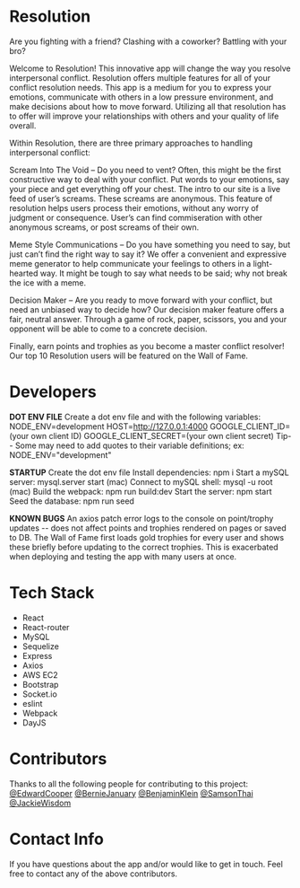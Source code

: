 # Resolution

Are you fighting with a friend? Clashing with a coworker? Battling with your bro?

Welcome to Resolution! This innovative app will change the way you resolve interpersonal conflict. Resolution offers multiple features for all of your conflict resolution needs. This app is a medium for you to express your emotions, communicate with others in a low pressure environment, and make decisions about how to move forward. Utilizing all that resolution has to offer will improve your relationships with others and your quality of life overall.

Within Resolution, there are three primary approaches to handling interpersonal conflict:

Scream Into The Void – Do you need to vent? Often, this might be the first constructive way to deal with your conflict. Put words to your emotions, say your piece and get everything off your chest. The intro to our site is a live feed of user’s screams. These screams are anonymous. This feature of resolution helps users process their emotions, without any worry of judgment or consequence. User’s can find commiseration with other anonymous screams, or post screams of their own.

Meme Style Communications – Do you have something you need to say, but just can’t find the right way to say it? We offer a convenient and expressive meme generator to help communicate your feelings to others in a light-hearted way. It might be tough to say what needs to be said; why not break the ice with a meme.

Decision Maker – Are you ready to move forward with your conflict, but need an unbiased way to decide how? Our decision maker feature offers a fair, neutral answer. Through a game of rock, paper, scissors, you and your opponent will be able to come to a concrete decision.

Finally, earn points and trophies as you become a master conflict resolver! Our top 10 Resolution users will be featured on the Wall of Fame.


# Developers

**DOT ENV FILE**
Create a dot env file and with the following variables:
NODE_ENV=development
HOST=http://127.0.0.1:4000
GOOGLE_CLIENT_ID=(your own client ID)
GOOGLE_CLIENT_SECRET=(your own client secret)
Tip-- Some may need to add quotes to their variable definitions; ex: NODE_ENV="development"

**STARTUP**
Create the dot env file
Install dependencies: npm i
Start a mySQL server: mysql.server start (mac)
Connect to mySQL shell: mysql -u root (mac)
Build the webpack: npm run build:dev
Start the server: npm start
Seed the database: npm run seed

**KNOWN BUGS**
An axios patch error logs to the console on point/trophy updates -- does not affect points and trophies rendered on pages or saved to DB.
The Wall of Fame first loads gold trophies for every user and shows these briefly before updating to the correct trophies. This is exacerbated when deploying and testing the app with many users at once.


# Tech Stack

- React
- React-router
- MySQL
- Sequelize
- Express
- Axios
- AWS EC2
- Bootstrap
- Socket.io
- eslint
- Webpack
- DayJS

# Contributors
Thanks to all the following people for contributing to this project:
[@EdwardCooper](https://github.com/cooptothe)
[@BernieJanuary](https://github.com/janvierjr)
[@BenjaminKlein](https://github.com/Benjaminklein99)
[@SamsonThai](https://github.com/skanda108)
[@JackieWisdom](https://github.com/wisdomjackie)


# Contact Info
If you have questions about the app and/or would like to get in touch. Feel free to contact any of the above contributors.
